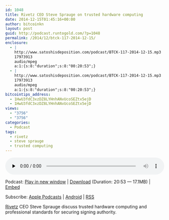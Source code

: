 ```yaml
---
id: 1048
title: Rivetz CEO Steve Sprauge on trusted hardware computing
date: 2014-12-15T01:45:16+00:00
author: bitcoinkn
layout: post
guid: http://podcast.runtogold.com/?p=1048
permalink: /2014/12/btck-117-2014-12-15/
enclosure:
  - |
    http://www.satoshisdeposition.com/podcast/BTCK-117-2014-12-15.mp3
    17973913
    audio/mpeg
    a:1:{s:8:"duration";s:8:"00:20:53";}
  - |
    http://www.satoshisdeposition.com/podcast/BTCK-117-2014-12-15.mp3
    17973913
    audio/mpeg
    a:1:{s:8:"duration";s:8:"00:20:53";}
bitcointips_address:
  - 1HwU3fdC3xzDZ8LYHnhANvUcoSEZtx5ejD
  - 1HwU3fdC3xzDZ8LYHnhANvUcoSEZtx5ejD
views:
  - "3756"
  - "3756"
categories:
  - Podcast
tags:
  - rivetz
  - steve sprauge
  - trusted computing
---
```

<!--powerpress_player-->

<div class="powerpress_player" id="powerpress_player_5709">
  <audio class="wp-audio-shortcode" id="audio-1048-120" preload="none" style="width: 100%;" controls="controls"><source type="audio/mpeg" src="http://media.blubrry.com/bitcoinruntogold/p/www.satoshisdeposition.com/podcast/BTCK-117-2014-12-15.mp3?_=120" /><a href="http://media.blubrry.com/bitcoinruntogold/p/www.satoshisdeposition.com/podcast/BTCK-117-2014-12-15.mp3">http://media.blubrry.com/bitcoinruntogold/p/www.satoshisdeposition.com/podcast/BTCK-117-2014-12-15.mp3</a></audio>
</div>

<p class="powerpress_links powerpress_links_mp3">
  Podcast: <a href="http://media.blubrry.com/bitcoinruntogold/p/www.satoshisdeposition.com/podcast/BTCK-117-2014-12-15.mp3" class="powerpress_link_pinw" target="_blank" title="Play in new window" onclick="return powerpress_pinw('https://www.bitcoin.kn/?powerpress_pinw=1048-podcast');" rel="nofollow">Play in new window</a> | <a href="http://media.blubrry.com/bitcoinruntogold/s/www.satoshisdeposition.com/podcast/BTCK-117-2014-12-15.mp3" class="powerpress_link_d" title="Download" rel="nofollow" download="BTCK-117-2014-12-15.mp3">Download</a> (Duration: 20:53 &#8212; 17.1MB) | <a href="#" class="powerpress_link_e" title="Embed" onclick="return powerpress_show_embed('1048-podcast');" rel="nofollow">Embed</a>
</p>

<p class="powerpress_embed_box" id="powerpress_embed_1048-podcast" style="display: none;">
  <input id="powerpress_embed_1048-podcast_t" type="text" value="<iframe width=&quot;320&quot; height=&quot;30&quot; src=&quot;https://www.bitcoin.kn/?powerpress_embed=1048-podcast&amp;powerpress_player=mediaelement-audio&quot; frameborder=&quot;0&quot; scrolling=&quot;no&quot;></iframe>" onclick="javascript: this.select();" onfocus="javascript: this.select();" style="width: 70%;" readOnly />
</p>

<p class="powerpress_links powerpress_subscribe_links">
  Subscribe: <a href="https://itunes.apple.com/WebObjects/MZStore.woa/wa/viewPodcast?id=301670981&mt=2&ls=1#episodeGuid=http%3A%2F%2Fpodcast.runtogold.com%2F%3Fp%3D1048" class="powerpress_link_subscribe powerpress_link_subscribe_itunes" title="Subscribe on Apple Podcasts" rel="nofollow">Apple Podcasts</a> | <a href="https://subscribeonandroid.com/www.bitcoin.kn/feed/podcast/" class="powerpress_link_subscribe powerpress_link_subscribe_android" title="Subscribe on Android" rel="nofollow">Android</a> | <a href="https://www.bitcoin.kn/feed/podcast/" class="powerpress_link_subscribe powerpress_link_subscribe_rss" title="Subscribe via RSS" rel="nofollow">RSS</a>
</p>

<a title="rivetz" href="http://rivetz.com/" target="_blank">Rivetz</a> CEO Steve Sprauge discuss trusted hardware computing and professional standards for securing signing authority.